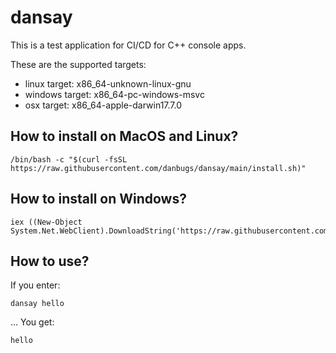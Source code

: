 # dansay

This is a test application for CI/CD for C++ console apps.

These are the supported targets:
- linux target: x86_64-unknown-linux-gnu
- windows target: x86_64-pc-windows-msvc
- osx target: x86_64-apple-darwin17.7.0

## How to install on MacOS and Linux?

```
/bin/bash -c "$(curl -fsSL https://raw.githubusercontent.com/danbugs/dansay/main/install.sh)"
```

## How to install on Windows?

```
iex ((New-Object System.Net.WebClient).DownloadString('https://raw.githubusercontent.com/danbugs/dansay/main/install.ps1'))
```

## How to use?

If you enter:
```
dansay hello
```

... You get:
```
hello
```